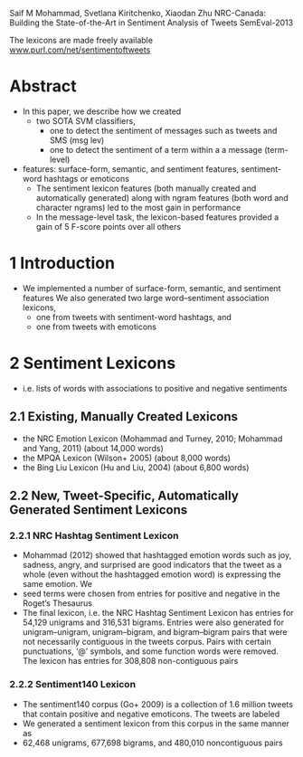 Saif M Mohammad, Svetlana Kiritchenko, Xiaodan Zhu
NRC-Canada: Building the State-of-the-Art in Sentiment Analysis of Tweets
SemEval-2013

The lexicons are made freely available www.purl.com/net/sentimentoftweets

# Abstract

* In this paper, we describe how we created
  * two SOTA SVM classifiers,
    * one to detect the sentiment of messages such as tweets and SMS (msg lev)
    * one to detect the sentiment of a term within a a message (term-level)
* features: surface-form, semantic, and sentiment features, sentiment-word
  hashtags or emoticons
  * The sentiment lexicon features
    (both manually created and automatically generated)
    along with ngram features (both word and character ngrams)
    led to the most gain in performance
  * In the message-level task, the lexicon-based features provided
    a gain of 5 F-score points over all others

# 1 Introduction

* We implemented a number of surface-form, semantic, and sentiment features
  We also generated two large word–sentiment association lexicons,
  * one from tweets with sentiment-word hashtags, and
  * one from tweets with emoticons

# 2 Sentiment Lexicons

* i.e. lists of words with associations to positive and negative sentiments

## 2.1 Existing, Manually Created Lexicons

* the NRC Emotion Lexicon (Mohammad and Turney, 2010; Mohammad and Yang, 2011)
  (about 14,000 words)
* the MPQA Lexicon (Wilson+ 2005) (about 8,000 words)
* the Bing Liu Lexicon (Hu and Liu, 2004) (about 6,800 words)

## 2.2 New, Tweet-Specific, Automatically Generated Sentiment Lexicons

### 2.2.1 NRC Hashtag Sentiment Lexicon

* Mohammad (2012) showed that hashtagged emotion words such as joy, sadness,
  angry, and surprised are good indicators that the tweet as a whole (even
  without the hashtagged emotion word) is expressing the same emotion. We
* seed terms were chosen from entries for positive and negative in the
  Roget’s Thesaurus
* The final lexicon, i.e. the NRC Hashtag Sentiment Lexicon has entries for
  54,129 unigrams and 316,531 bigrams.  Entries were also generated for
  unigram–unigram, unigram–bigram, and bigram–bigram pairs that were not
  necessarily contiguous in the tweets corpus.  Pairs with certain
  punctuations, ‘@’ symbols, and some function words were removed. The lexicon
  has entries for 308,808 non-contiguous pairs

### 2.2.2 Sentiment140 Lexicon

* The sentiment140 corpus (Go+ 2009) is a collection of 1.6 million
  tweets that contain positive and negative emoticons. The tweets are labeled
* We generated a sentiment lexicon from this corpus in the same manner as
* 62,468 unigrams, 677,698 bigrams, and 480,010 noncontiguous pairs
